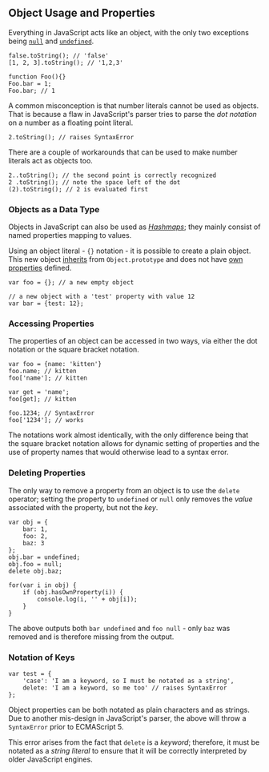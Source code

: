 ## Object Usage and Properties

Everything in JavaScript acts like an object, with the only two exceptions being 
[`null`](#core.undefined) and [`undefined`](#core.undefined).

    false.toString(); // 'false'
    [1, 2, 3].toString(); // '1,2,3'
    
    function Foo(){}
    Foo.bar = 1;
    Foo.bar; // 1

A common misconception is that number literals cannot be used as
objects. That is because a flaw in JavaScript's parser tries to parse the *dot 
notation* on a number as a floating point literal.

    2.toString(); // raises SyntaxError

There are a couple of workarounds that can be used to make number literals act
as objects too.

    2..toString(); // the second point is correctly recognized
    2 .toString(); // note the space left of the dot
    (2).toString(); // 2 is evaluated first

### Objects as a Data Type

Objects in JavaScript can also be used as [*Hashmaps*][1]; they mainly consist 
of named properties mapping to values.

Using an object literal - `{}` notation - it is possible to create a 
plain object. This new object [inherits](#object.prototype) from `Object.prototype` and 
does not have [own properties](#object.hasownproperty) defined.

    var foo = {}; // a new empty object

    // a new object with a 'test' property with value 12
    var bar = {test: 12}; 

### Accessing Properties

The properties of an object can be accessed in two ways, via either the dot
notation or the square bracket notation.
    
    var foo = {name: 'kitten'}
    foo.name; // kitten
    foo['name']; // kitten
    
    var get = 'name';
    foo[get]; // kitten
    
    foo.1234; // SyntaxError
    foo['1234']; // works

The notations work almost identically, with the only difference being that the
square bracket notation allows for dynamic setting of properties and
the use of property names that would otherwise lead to a syntax error.

### Deleting Properties

The only way to remove a property from an object is to use the `delete`
operator; setting the property to `undefined` or `null` only removes the
*value* associated with the property, but not the *key*.

    var obj = {
        bar: 1,
        foo: 2,
        baz: 3
    };
    obj.bar = undefined;
    obj.foo = null;
    delete obj.baz;

    for(var i in obj) {
        if (obj.hasOwnProperty(i)) {
            console.log(i, '' + obj[i]);
        }
    }

The above outputs both `bar undefined` and `foo null` - only `baz` was
removed and is therefore missing from the output.

### Notation of Keys

    var test = {
        'case': 'I am a keyword, so I must be notated as a string',
        delete: 'I am a keyword, so me too' // raises SyntaxError
    };

Object properties can be both notated as plain characters and as strings. Due to
another mis-design in JavaScript's parser, the above will throw 
a `SyntaxError` prior to ECMAScript 5.

This error arises from the fact that `delete` is a *keyword*; therefore, it must be 
notated as a *string literal* to ensure that it will be correctly interpreted by
older JavaScript engines.

[1]: http://en.wikipedia.org/wiki/Hashmap

